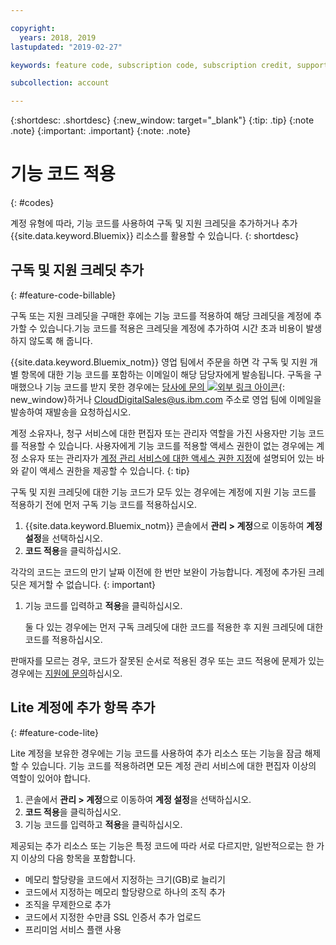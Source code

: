 ```yaml
---

copyright:
  years: 2018, 2019
lastupdated: "2019-02-27"

keywords: feature code, subscription code, subscription credit, support credit

subcollection: account

---
```


{:shortdesc: .shortdesc}
{:new_window: target="_blank"}
{:tip: .tip}
{:note .note}
{:important: .important}
{:note: .note}


# 기능 코드 적용
{: #codes}

계정 유형에 따라, 기능 코드를 사용하여 구독 및 지원 크레딧을 추가하거나 추가 {{site.data.keyword.Bluemix}} 리소스를 활용할 수 있습니다.
{: shortdesc}


## 구독 및 지원 크레딧 추가
{: #feature-code-billable}

구독 또는 지원 크레딧을 구매한 후에는 기능 코드를 적용하여 해당 크레딧을 계정에 추가할 수 있습니다.기능 코드를 적용은 크레딧을 계정에 추가하여 시간 초과 비용이 발생하지 않도록 해 줍니다.

{{site.data.keyword.Bluemix_notm}} 영업 팀에서 주문을 하면 각 구독 및 지원 개별 항목에 대한 기능 코드를 포함하는 이메일이 해당 담당자에게 발송됩니다. 구독을 구매했으나 기능 코드를 받지 못한 경우에는 [당사에 문의 ![외부 링크 아이콘](../icons/launch-glyph.svg "외부 링크 아이콘")](https://www.ibm.com/cloud-computing/bluemix/contact-us){: new_window}하거나 CloudDigitalSales@us.ibm.com 주소로 영업 팀에 이메일을 발송하여 재발송을 요청하십시오.

계정 소유자나, 청구 서비스에 대한 편집자 또는 관리자 역할을 가진 사용자만 기능 코드를 적용할 수 있습니다. 사용자에게 기능 코드를 적용할 액세스 권한이 없는 경우에는 계정 소유자 또는 관리자가 [계정 관리 서비스에 대한 액세스 권한 지정](/docs/iam?topic=iam-account-services)에 설명되어 있는 바와 같이 액세스 권한을 제공할 수 있습니다.
{: tip}

구독 및 지원 크레딧에 대한 기능 코드가 모두 있는 경우에는 계정에 지원 기능 코드를 적용하기 전에 먼저 구독 기능 코드를 적용하십시오.

1. {{site.data.keyword.Bluemix_notm}} 콘솔에서 **관리 > 계정**으로 이동하여 **계정 설정**을 선택하십시오.
1. **코드 적용**을 클릭하십시오.

  각각의 코드는 코드의 만기 날짜 이전에 한 번만 보완이 가능합니다. 계정에 추가된 크레딧은 제거할 수 없습니다.
  {: important}

1. 기능 코드를 입력하고 **적용**을 클릭하십시오.

   둘 다 있는 경우에는 먼저 구독 크레딧에 대한 코드를 적용한 후 지원 크레딧에 대한 코드를 적용하십시오.

판매자를 모르는 경우, 코드가 잘못된 순서로 적용된 경우 또는 코드 적용에 문제가 있는 경우에는 [지원에 문의](/docs/get-support?topic=get-support-getting-customer-support)하십시오.

## Lite 계정에 추가 항목 추가
{: #feature-code-lite}

Lite 계정을 보유한 경우에는 기능 코드를 사용하여 추가 리소스 또는 기능을 잠금 해제할 수 있습니다. 기능 코드를 적용하려면 모든 계정 관리 서비스에 대한 편집자 이상의 역할이 있어야 합니다.  

1. 콘솔에서 **관리 > 계정**으로 이동하여 **계정 설정**을 선택하십시오.
1. **코드 적용**을 클릭하십시오.
1. 기능 코드를 입력하고 **적용**을 클릭하십시오.

제공되는 추가 리소스 또는 기능은 특정 코드에 따라 서로 다르지만, 일반적으로는 한 가지 이상의 다음 항목을 포함합니다.

  * 메모리 할당량을 코드에서 지정하는 크기(GB)로 늘리기
  * 코드에서 지정하는 메모리 할당량으로 하나의 조직 추가
  * 조직을 무제한으로 추가
  * 코드에서 지정한 수만큼 SSL 인증서 추가 업로드
  * 프리미엄 서비스 플랜 사용
